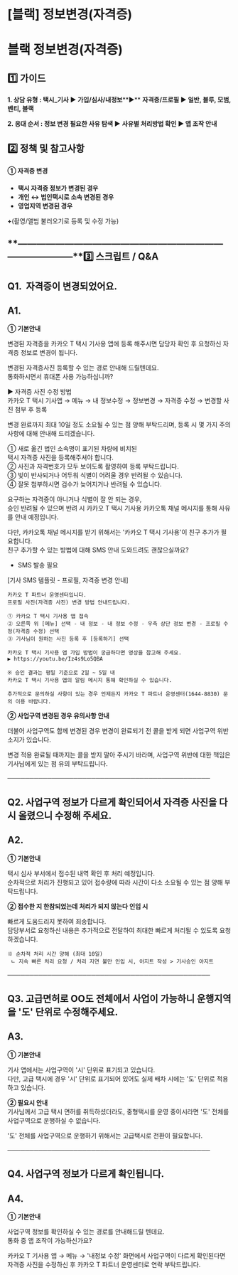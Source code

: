 # [블랙] 정보변경(자격증)

**블랙 정보변경(자격증)**
================

**1️⃣ 가이드**
-----------

**1. 상담 유형 : 택시\_기사 ▶ 가입/심사/내정보****▶** **자격증/프로필 ▶ **일반, 블루, 모범, 벤티, 블랙****

**2. 응대 순서 : 정보 변경 필요한 사유 탐색 ▶** **사유별 처리방법 확인 ▶ 앱 조작 안내**

**2️⃣ 정책 및 참고사항**
-----------------

#### **①** **자격증 변경**

* **택시 자격증 정보가 변경된 경우**
* **개인 ↔ 법인택시로 소속 변경된 경우**
* **영업지역 변경된 경우**

**+**(촬영/앨범 불러오기로 등록 및 수정 가능)

**―****―****―****―****―****―****―****―****―****―****―****―****―****―****―****―****―****―****―****―****―****―****―****―****―****―****―****―****―****3️⃣ 스크립트 / Q&A**
-------------------------------------------------------------------------------------------------------------------------------------------------------------------

**Q1.**  **자격증이 변경되었어요.**
-------------------------

**A1.**
-------

**① 기본안내**

변경된 자격증을 카카오 T 택시 기사용 앱에 등록 해주시면 담당자 확인 후 요청하신 자격증 정보로 변경이 됩니다.

변경된 자격증사진 등록할 수 있는 경로 안내해 드릴텐데요.   
통화하시면서 휴대폰 사용 가능하십니까?

▶ 자격증 사진 수정 방법   
카카오 T 택시 기사앱 → 메뉴 → 내 정보수정 → 정보변경 → 자격증 수정 → 변경할 사진 첨부 후 등록

변경 완료까지 최대 10일 정도 소요될 수 있는 점 양해 부탁드리며, 등록 시 몇 가지 주의사항에 대해 안내해 드리겠습니다.

① 새로 옮긴 법인 소속명이 표기된 차량에 비치된   
택시 자격증 사진을 등록해주셔야 합니다.   
② 사진과 자격번호가 모두 보이도록 촬영하여 등록 부탁드립니다.  
③ 빛이 반사되거나 어두워 식별이 어려울 경우 반려될 수 있습니다.   
④ 잘못 첨부하시면 검수가 늦어지거나 반려될 수 있습니다.

요구하는 자격증이 아니거나 식별이 잘 안 되는 경우,   
승인 반려될 수 있으며 반려 시 카카오 T 택시 기사용 카카오톡 채널 메시지를 통해 사유를 안내 예정입니다.

다만, 카카오톡 채널 메시지를 받기 위해서는 '카카오 T 택시 기사용'이 친구 추가가 필요합니다.   
친구 추가할 수 있는 방법에 대해 SMS 안내 도와드려도 괜찮으실까요?

+ SMS 발송 필요

[기사 SMS 템플릿 - 프로필, 자격증 변경 안내]

```
카카오 T 파트너 운영센터입니다.   
프로필 사진(자격증 사진) 변경 방법 안내드립니다.  
  
① 카카오 T 택시 기사용 앱 접속  
② 오른쪽 위 [메뉴] 선택 - 내 정보 - 내 정보 수정 - 우측 상단 정보 변경 - 프로필 수정(자격증 수정) 선택  
③ 기사님이 원하는 사진 등록 후 [등록하기] 선택  
  
카카오 T 택시 기사용 앱 가입 방법이 궁금하다면 영상을 참고해 주세요.   
▶ https://youtu.be/Iz4s9Lo5QBA  
  
※ 승인 결과는 평일 기준으로 2일 ~ 5일 내   
카카오 T 택시 기사용 앱의 알림 메시지 통해 확인하실 수 있습니다.  
  
추가적으로 문의하실 사항이 있는 경우 언제든지 카카오 T 파트너 운영센터(1644-8830) 문의 이용 바랍니다.
```

**② 사업구역 변경된 경우 유의사항 안내**

더불어 사업구역도 함께 변경된 경우 변경이 완료되기 전 콜을 받게 되면 사업구역 위반 소지가 있습니다.

변경 적용 완료될 때까지는 콜을 받지 말아 주시기 바라며, 사업구역 위반에 대한 책임은 기사님에게 있는 점 유의 부탁드립니다.

──────────────────────────────────────────────

**Q2. 사업구역 정보가 다르게 확인되어서 자격증 사진을 다시 올렸으니 수정해 주세요.**
---------------------------------------------------

**A2.**
-------

**① 기본안내**

택시 심사 부서에서 접수된 내역 확인 후 처리 예정입니다.   
순차적으로 처리가 진행되고 있어 접수량에 따라 시간이 다소 소요될 수 있는 점 양해 부탁드립니다.

**② 접수한 지 한참되었는데 처리가 되지 않는다 인입 시**

빠르게 도움드리지 못하여 죄송합니다.   
담당부서로 요청하신 내용은 추가적으로 전달하여 최대한 빠르게 처리될 수 있도록 요청하겠습니다.

```
※ 순차적 처리 시간 양해 (최대 10일)   
 ㄴ 지속 빠른 처리 요청 / 처리 지연 불만 인입 시, 아지트 작성 > 기사승인 아지트 
```

──────────────────────────────────────────────

**Q3. 고급면허로 OO도 전체에서 사업이 가능하니 운행지역을 '도' 단위로 수정해주세요.**
-----------------------------------------------------

**A3.**
-------

**① 기본안내**

기사 앱에서는 사업구역이 '시' 단위로 표기되고 있습니다.   
다만, 고급 택시에 경우 '시' 단위로 표기되어 있어도 실제 배차 시에는 '도' 단위로 적용하고 있습니다.

**② 필요시 안내**  
기사님께서 고급 택시 면허를 취득하셨더라도, 중형택시를 운영 중이시라면 '도' 전체를 사업구역으로 운행하실 수 없습니다.

'도' 전체를 사업구역으로 운행하기 위해서는 고급택시로 전환이 필요합니다.

──────────────────────────────────────────────

**Q4. 사업구역 정보가 다르게 확인됩니다.**
---------------------------

**A4.**
-------

**① 기본안내**

사업구역 정보를 확인하실 수 있는 경로를 안내해드릴 텐데요.  
통화 중 앱 조작이 가능하신가요?

카카오 T 기사용 앱 → 메뉴 → '내정보 수정' 화면에서 사업구역이 다르게 확인된다면 자격증 사진을 수정하신 후 카카오 T 파트너 운영센터로 연락 부탁드립니다.